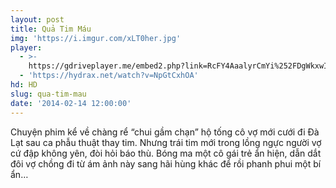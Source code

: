 ```yaml
---
layout: post
title: Quả Tim Máu
img: 'https://i.imgur.com/xLT0her.jpg'
player:
  - >-
    https://gdriveplayer.me/embed2.php?link=RcFY4AaalyrCmYi%252FDgWkxwIT%252BTZGT9muAY7vv%252FirZFXdTx0ZN2m2xAd2c0p49sQT1C0CZ5G3G%252B0HjJRsYM6NX5zKbSWnugGApNLvTWCh%252B7gdclKbvPYT1HBZKNWCRXZaYghyNVHJT3Mr7VLJvV7Xpzl47qiII50dTLsVLL0T7rmKDuQ9DZ9QF1jEEYXkW2d3BcUoEQAwIHo%252FRHqVgNyvvM
  - 'https://hydrax.net/watch?v=NpGtCxhOA'
hd: HD
slug: qua-tim-mau
date: '2014-02-14 12:00:00'
---
```


Chuyện phim kể về chàng rể “chui gầm chạn” hộ tống cô vợ mới cưới đi Đà Lạt sau ca phẫu thuật thay tim. Nhưng trái tim mới trong lồng ngực người vợ cứ đập không yên, đòi hỏi báo thù. Bóng ma một cô gái trẻ ẩn hiện, dẫn dắt đôi vợ chồng đi từ ám ảnh này sang hãi hùng khác để rồi phanh phui một bí ẩn…
